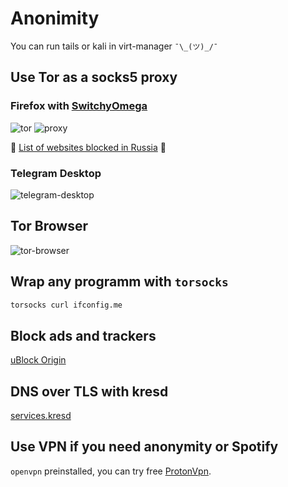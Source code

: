 # Anonimity

You can run tails or kali in virt-manager `¯\_(ツ)_/¯`

## Use Tor as a socks5 proxy

### Firefox with [SwitchyOmega](https://addons.mozilla.org/en-US/firefox/addon/switchyomega/)

![tor](https://i.imgur.com/OeUgl6W.png)
![proxy](https://i.imgur.com/7PEcbNm.png)

💩 [List of websites blocked in Russia](https://en.wikipedia.org/wiki/List_of_websites_blocked_in_Russia) 💩

### Telegram Desktop

![telegram-desktop](https://i.imgur.com/fJ82MBK.png)

## Tor Browser

![tor-browser](https://i.imgur.com/QnBy41v.png)

## Wrap any programm with `torsocks`

```sh
torsocks curl ifconfig.me
```

## Block ads and trackers

[uBlock Origin](https://addons.mozilla.org/en-US/firefox/addon/ublock-origin/)

## DNS over TLS with kresd

[services.kresd](https://github.com/ksevelyar/dotfiles/blob/42b8264d1b259c99f887be38224f3ae0a62448c5/modules/net/firewall-desktop.nix#L4-L14)

## Use VPN if you need anonymity or Spotify

`openvpn` preinstalled, you can try free [ProtonVpn](https://protonvpn.com/).
